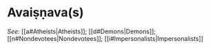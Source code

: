 # Avaiṣṇava(s)


*See:* [[a#Atheists|Atheists]]; [[d#Demons|Demons]]; [[n#Nondevotees|Nondevotees]]; [[i#Impersonalists|Impersonalists]]
